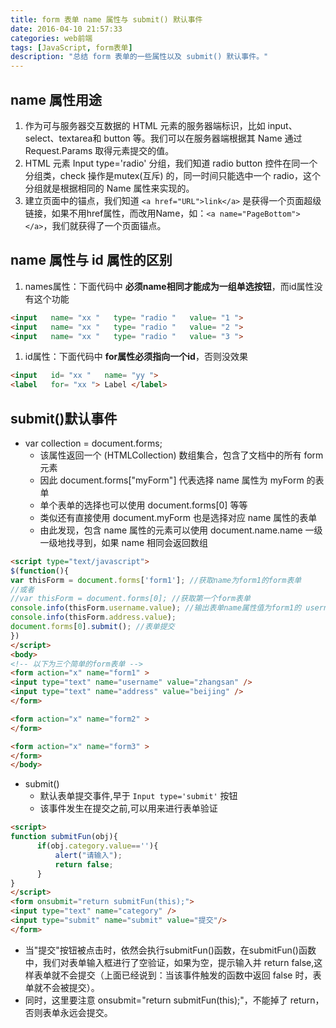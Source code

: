 ```yaml
---
title: form 表单 name 属性与 submit() 默认事件
date: 2016-04-10 21:57:33
categories: web前端
tags: [JavaScript, form表单]
description: "总结 form 表单的一些属性以及 submit() 默认事件。"
---
```


## name 属性用途

1. 作为可与服务器交互数据的 HTML 元素的服务器端标识，比如 input、select、textarea和 button 等。我们可以在服务器端根据其 Name 通过 Request.Params 取得元素提交的值。
1. HTML 元素 Input type='radio' 分组，我们知道 radio button 控件在同一个分组类，check 操作是mutex(互斥) 的，同一时间只能选中一个 radio，这个分组就是根据相同的 Name 属性来实现的。
1. 建立页面中的锚点，我们知道 `<a href="URL">link</a>` 是获得一个页面超级链接，如果不用href属性，而改用Name，如：`<a name="PageBottom"></a>`，我们就获得了一个页面锚点。

## name 属性与 id 属性的区别

1. names属性：下面代码中 **必须name相同才能成为一组单选按钮**，而id属性没有这个功能

```html
<input   name= "xx "   type= "radio "   value= "1 ">
<input   name= "xx "   type= "radio "   value= "2 ">
<input   name= "xx "   type= "radio "   value= "3 ">
```

1. id属性：下面代码中 **for属性必须指向一个id**，否则没效果

```html
<input   id= "xx "   name= "yy ">
<label   for= "xx "> Label </label>
```

## submit()默认事件

- var collection = document.forms;
  - 该属性返回一个 (HTMLCollection) 数组集合，包含了文档中的所有 form 元素
  - 因此 document.forms["myForm"] 代表选择 name 属性为 myForm 的表单
  - 单个表单的选择也可以使用 document.forms[0] 等等
  - 类似还有直接使用 document.myForm 也是选择对应 name 属性的表单
  - 由此发现，包含 name 属性的元素可以使用 document.name.name 一级一级地找寻到，如果 name 相同会返回数组

```html
<script type="text/javascript">
$(function(){
var thisForm = document.forms['form1']; //获取name为form1的form表单
//或者
//var thisForm = document.forms[0]; //获取第一个form表单
console.info(thisForm.username.value); //输出表单name属性值为form1的 username 的值
console.info(thisForm.address.value);
document.forms[0].submit(); //表单提交
})
</script>
<body>
<!-- 以下为三个简单的form表单 -->
<form action="x" name="form1" >
<input type="text" name="username" value="zhangsan" />
<input type="text" name="address" value="beijing" />
</form>

<form action="x" name="form2" >
</form>

<form action="x" name="form3" >
</form>
</body>
```

- submit()
  - 默认表单提交事件,早于 `Input type='submit'` 按钮
  - 该事件发生在提交之前,可以用来进行表单验证

```html
<script>
function submitFun(obj){
      if(obj.category.value==''){
          alert("请输入");
          return false;
      }
}
</script>
<form onsubmit="return submitFun(this);">
<input type="text" name="category" />
<input type="submit" name="submit" value="提交"/>
</form>
```

- 当"提交"按钮被点击时，依然会执行submitFun()函数，在submitFun()函数中，我们对表单输入框进行了空验证，如果为空，提示输入并 return false,这样表单就不会提交（上面已经说到：当该事件触发的函数中返回 false 时，表单就不会被提交）。
- 同时，这里要注意 onsubmit="return submitFun(this);"，不能掉了 return，否则表单永远会提交。

